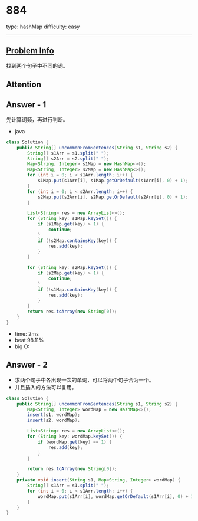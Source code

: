 
# 884
type: hashMap
difficulty: easy

---

## [Problem Info][problem_link]
找到两个句子中不同的词。

## Attention

## Answer - 1
先计算词频，再进行判断。

- java

```java
class Solution {
    public String[] uncommonFromSentences(String s1, String s2) {
        String[] s1Arr = s1.split(" ");
        String[] s2Arr = s2.split(" ");
        Map<String, Integer> s1Map = new HashMap<>();
        Map<String, Integer> s2Map = new HashMap<>();
        for (int i = 0; i < s1Arr.length; i++) {
            s1Map.put(s1Arr[i], s1Map.getOrDefault(s1Arr[i], 0) + 1);
        }
        for (int i = 0; i < s2Arr.length; i++) {
            s2Map.put(s2Arr[i], s2Map.getOrDefault(s2Arr[i], 0) + 1);
        }

        List<String> res = new ArrayList<>();
        for (String key: s1Map.keySet()) {
            if (s1Map.get(key) > 1) {
                continue;
            }
            if (!s2Map.containsKey(key)) {
                res.add(key);
            }
        }

        for (String key: s2Map.keySet()) {
            if (s2Map.get(key) > 1) {
                continue;
            }
            if (!s1Map.containsKey(key)) {
                res.add(key);
            }
        }
        return res.toArray(new String[0]);
    }
}
```
- time: 2ms
- beat 98.11%
- big O:

## Answer - 2
- 求两个句子中各出现一次的单词，可以将两个句子合为一个。
- 并且插入的方法可以复用。

```java
class Solution {
    public String[] uncommonFromSentences(String s1, String s2) {
        Map<String, Integer> wordMap = new HashMap<>();
        insert(s1, wordMap);
        insert(s2, wordMap);

        List<String> res = new ArrayList<>();
        for (String key: wordMap.keySet()) {
            if (wordMap.get(key) == 1) {
                res.add(key);
            }
        }

        return res.toArray(new String[0]);
    }
    private void insert(String s1, Map<String, Integer> wordMap) {
        String[] s1Arr = s1.split(" ");
        for (int i = 0; i < s1Arr.length; i++) {
            wordMap.put(s1Arr[i], wordMap.getOrDefault(s1Arr[i], 0) + 1);
        }
    }
}
```

[problem_link]: https://leetcode-cn.com/problems/uncommon-words-from-two-sentences/

